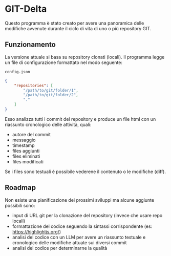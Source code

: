 # GIT-Delta

Questo programma è stato creato per avere una panoramica delle modifiche avvenute durante il ciclo di vita di uno o più repository GIT.

## Funzionamento
La versione attuale si basa su repository clonati (locali).
Il programma legge un file di configurazione formattato nel modo seguente:

`config.json`
```json
{
    "repositories": [
        "/path/to/git/folder/1",
        "/path/to/git/folder/2",
        "."
    ]
}
```
Esso analizza tutti i commit del repository e produce un file html con un riassunto cronologico delle attività, quali:
- autore del commit
- messaggio
- timestamp
- files aggiunti
- files eliminati
- files modificati

Se i files sono testuali è possibile vederene il contenuto o le modifiche (diff).


## Roadmap
Non esiste una pianificazione dei prossimi sviluppi ma alcune aggiunte possibili sono:
- input di URL git per la clonazione del repository (invece che usare repo locali)
- formattazione del codice seguendo la sintassi corrispondente (es: https://highlightjs.org/)
- analisi del codice con un LLM per avere un riassunto testuale e cronologico delle modifiche attuate sui diversi commit
- analisi del codice per determinarne la qualità